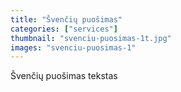 ```yaml
---
title: "Švenčių puošimas"
categories: ["services"]
thumbnail: "svenciu-puosimas-1t.jpg"
images: "svenciu-puosimas-1"
---
```


Švenčių puošimas tekstas